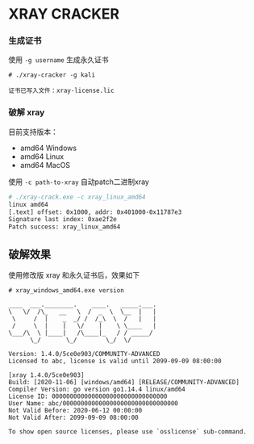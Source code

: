 # XRAY CRACKER

### 生成证书

使用 `-g username` 生成永久证书

```shell
# ./xray-cracker -g kali

证书已写入文件：xray-license.lic
```

### 破解 xray

目前支持版本：

- amd64 Windows
- amd64 Linux
- amd64 MacOS

使用 `-c path-to-xray` 自动patch二进制xray

```bash
# ./xray-crack.exe -c xray_linux_amd64
linux amd64
[.text] offset: 0x1000, addr: 0x401000-0x11787e3
Signature last index: 0xae2f2e
Patch success: xray_linux_amd64
```

## 破解效果

使用修改版 xray 和永久证书后，效果如下

```shell
# xray_windows_amd64.exe version

____  ___.________.    ____.   _____.___.
\   \/  /\_   __   \  /  _  \  \__  |   |
 \     /  |    _  _/ /  /_\  \  /   |   |
 /     \  |    |   \/    |    \ \____   |
\___/\  \ |____|   /\____|_   / / _____/
      \_/       \_/        \_/  \/

Version: 1.4.0/5ce0e903/COMMUNITY-ADVANCED
Licensed to abc, license is valid until 2099-09-09 08:00:00

[xray 1.4.0/5ce0e903]
Build: [2020-11-06] [windows/amd64] [RELEASE/COMMUNITY-ADVANCED]
Compiler Version: go version go1.14.4 linux/amd64
License ID: 00000000000000000000000000000000
User Name: abc/00000000000000000000000000000000
Not Valid Before: 2020-06-12 00:00:00
Not Valid After: 2099-09-09 08:00:00

To show open source licenses, please use `osslicense` sub-command.
```
